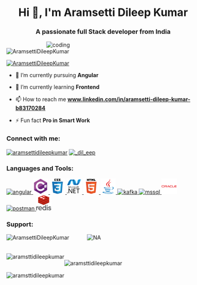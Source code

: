 <h1 align="center">Hi 👋, I'm Aramsetti Dileep Kumar</h1>
<h3 align="center">A passionate full Stack developer from India</h3>
<img align="right" alt="coding" width="400" src="https://user-images.githubusercontent.com/55389276/140866485-8fb1c876-9a8f-4d6a-98dc-08c4981eaf70.gif">
<p align="left"> <img src="https://komarev.com/ghpvc/?username=AramsettiDileepKumar&label=Profile%20views&color=0e75b6&style=flat" alt="AramsettiDileepKumar" /> </p>

<p align="left"> <a href="https://github.com/ryo-ma/github-profile-trophy"><img src="https://github-profile-trophy.vercel.app/?username=AramsettiDileepKumar" alt="AramsettiDileepKumar" /></a> </p>

- 🔭 I’m currently pursuing **Angular**

- 🌱 I’m currently learning **Frontend**

- 📫 How to reach me **www.linkedin.com/in/aramsetti-dileep-kumar-b83170284**

- ⚡ Fun fact **Pro in Smart Work**

<h3 align="left">Connect with me:</h3>
<p align="left">
<a href="https://linkedin.com/in/aramsettidileepkumar" target="blank"><img align="center" src="https://raw.githubusercontent.com/rahuldkjain/github-profile-readme-generator/master/src/images/icons/Social/linked-in-alt.svg" alt="aramsettidileepkumar" height="30" width="40" /></a>
<a href="https://instagram.com/_dil_eep" target="blank"><img align="center" src="https://raw.githubusercontent.com/rahuldkjain/github-profile-readme-generator/master/src/images/icons/Social/instagram.svg" alt="_dil_eep" height="30" width="40" /></a>
</p>

<h3 align="left">Languages and Tools:</h3>
<p align="left"> <a href="https://angular.io" target="_blank" rel="noreferrer"> <img src="https://angular.io/assets/images/logos/angular/angular.svg" alt="angular" width="40" height="40"/> </a> <a href="https://www.w3schools.com/cs/" target="_blank" rel="noreferrer"> <img src="https://raw.githubusercontent.com/devicons/devicon/master/icons/csharp/csharp-original.svg" alt="csharp" width="40" height="40"/> </a> <a href="https://www.w3schools.com/css/" target="_blank" rel="noreferrer"> <img src="https://raw.githubusercontent.com/devicons/devicon/master/icons/css3/css3-original-wordmark.svg" alt="css3" width="40" height="40"/> </a> <a href="https://dotnet.microsoft.com/" target="_blank" rel="noreferrer"> <img src="https://raw.githubusercontent.com/devicons/devicon/master/icons/dot-net/dot-net-original-wordmark.svg" alt="dotnet" width="40" height="40"/> </a> <a href="https://www.w3.org/html/" target="_blank" rel="noreferrer"> <img src="https://raw.githubusercontent.com/devicons/devicon/master/icons/html5/html5-original-wordmark.svg" alt="html5" width="40" height="40"/> </a> <a href="https://www.java.com" target="_blank" rel="noreferrer"> <img src="https://raw.githubusercontent.com/devicons/devicon/master/icons/java/java-original.svg" alt="java" width="40" height="40"/> </a> <a href="https://kafka.apache.org/" target="_blank" rel="noreferrer"> <img src="https://www.vectorlogo.zone/logos/apache_kafka/apache_kafka-icon.svg" alt="kafka" width="40" height="40"/> </a> <a href="https://www.microsoft.com/en-us/sql-server" target="_blank" rel="noreferrer"> <img src="https://www.svgrepo.com/show/303229/microsoft-sql-server-logo.svg" alt="mssql" width="40" height="40"/> </a> <a href="https://www.oracle.com/" target="_blank" rel="noreferrer"> <img src="https://raw.githubusercontent.com/devicons/devicon/master/icons/oracle/oracle-original.svg" alt="oracle" width="40" height="40"/> </a> <a href="https://postman.com" target="_blank" rel="noreferrer"> <img src="https://www.vectorlogo.zone/logos/getpostman/getpostman-icon.svg" alt="postman" width="40" height="40"/> </a> <a href="https://redis.io" target="_blank" rel="noreferrer"> <img src="https://raw.githubusercontent.com/devicons/devicon/master/icons/redis/redis-original-wordmark.svg" alt="redis" width="40" height="40"/> </a> </p>

<h3 align="left">Support:</h3>
<p><a href="https://www.buymeacoffee.com/AramsettiDileepKumar"> <img align="left" src="https://cdn.buymeacoffee.com/buttons/v2/default-yellow.png" height="50" width="210" alt="AramsettiDileepKumar" /></a><a href="https://ko-fi.com/NA"> <img align="left" src="https://cdn.ko-fi.com/cdn/kofi3.png?v=3" height="50" width="210" alt="NA" /></a></p><br><br>

<p><img align="left" src="https://github-readme-stats.vercel.app/api/top-langs?username=aramsttidileepkumar&show_icons=true&locale=en&layout=compact" alt="aramsttidileepkumar" /></p>

<p>&nbsp;<img align="center" src="https://github-readme-stats.vercel.app/api?username=aramsttidileepkumar&show_icons=true&locale=en" alt="aramsttidileepkumar" /></p>

<p><img align="center" src="https://github-readme-streak-stats.herokuapp.com/?user=aramsttidileepkumar&" alt="aramsttidileepkumar" /></p>
